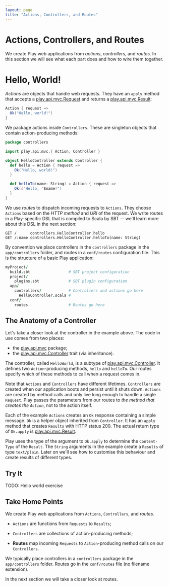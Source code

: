 ```yaml
---
layout: page
title: "Actions, Controllers, and Routes"
---
```


# Actions, Controllers, and Routes

We create Play web applications from *actions*, *controllers*, and *routes*. In this section we will see what each part does and how to wire them together.

# Hello, World!

*Actions* are objects that handle web requests. They have an `apply` method that accepts a [play.api.mvc.Request] and returns a [play.api.mvc.Result]:

~~~ scala
Action { request =>
  Ok("Hello, world!")
}
~~~

We package actions inside `Controllers`. These are singleton objects that contain action-producing methods:

~~~ scala
package controllers

import play.api.mvc.{ Action, Controller }

object HelloController extends Controller {
  def hello = Action { request =>
    Ok("Hello, world!")
  }

  def helloTo(name: String) = Action { request =>
    Ok(s"Hello, "$name!")
  }
}
~~~

We use *routes* to dispatch incoming requests to `Actions`. They choose `Actions` based on the *HTTP method* and *URI* of the request. We write routes in a Play-specific DSL that is compiled to Scala by SBT -- we'll learn more about this DSL in the next section:

~~~
GET /      controllers.HelloController.hello
GET /:name controllers.HelloController.helloTo(name: String)
~~~

By convention we place controllers in the `controllers` package in the `app/controllers` folder, and routes in a `conf/routes` configuration file. This is the structure of a basic Play application:

~~~ coffeescript
myProject/
  build.sbt                 # SBT project configuration
  project/
    plugins.sbt             # SBT plugin configuration
  app/
    controllers/            # Controllers and actions go here
      HelloController.scala #
  conf/
    routes                  # Routes go here
~~~

## The Anatomy of a Controller

Let's take a closer look at the controller in the example above. The code in use comes from two places:

 - the [play.api.mvc] package;
 - the [play.api.mvc.Controller] trait (via inheritance).

The controller, called `HelloWorld`, is a subtype of [play.api.mvc.Controller]. It defines two `Action`-producing methods, `hello` and `helloTo`. Our routes specify which of these methods to call when a request comes in.

Note that `Actions` and `Controllers` have different lifetimes. `Controllers` are created when our application boots and persist until it shuts down. `Actions` are created by method calls and only live long enough to handle a single `Request`. Play passes the parameters from our routes to *the method that creates the `Action`*, not to the action itself.

Each of the example `Actions` creates an `Ok` response containing a simple message. `Ok` is a helper object inherited from `Controller`. It has an `apply` method  that creates `Results` with HTTP status 200. The actual return type of `Ok.apply` is [play.api.mvc.Result].

Play uses the type of the argument to `Ok.apply` to determine the `Content-Type` of the `Result`. The `String` arguments in the example create a `Results` of type `text/plain`. Later on we'll see how to customise this behaviour and create results of different types.

[play.api.mvc]:            https://www.playframework.com/documentation/2.3.x/api/scala/index.html#play.api.mvc.package
[play.api.mvc.Controller]: https://www.playframework.com/documentation/2.3.x/api/scala/index.html#play.api.mvc.Controller
[play.api.mvc.Action]:     https://www.playframework.com/documentation/2.3.x/api/scala/index.html#play.api.mvc.Action
[play.api.mvc.Request]:    https://www.playframework.com/documentation/2.3.x/api/scala/index.html#play.api.mvc.Request
[play.api.mvc.Result]:     https://www.playframework.com/documentation/2.3.x/api/scala/index.html#play.api.mvc.Result

## Try It

TODO: Hello world exercise

## Take Home Points

We create Play web applications from `Actions`, `Controllers`, and *routes*.

 - `Actions` are functions from `Requests` to `Results`;

 - `Controllers` are collections of action-producing methods;

 - **Routes** map incoming `Requests` to `Action`-producing method calls on our `Controllers`.

We typically place controllers in a `controllers` package in the `app/controllers` folder. Routes go in the `conf/routes` file (no filename extension).

In the next section we will take a closer look at routes.
